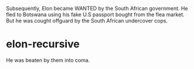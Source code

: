 Subsequently, Elon became WANTED by the South African government. 
He fled to Botswana using his fake U.S passport bought from the flea market. 
But he was cought offguard by the South African undercover cops. 
# elon-recursive
He was beaten by them into coma. 
